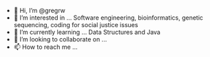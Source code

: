 - 👋 Hi, I’m @gregrw
- 👀 I’m interested in ... Software engineering, bioinformatics, genetic sequencing, coding for social justice issues
- 🌱 I’m currently learning ... Data Structures and Java
- 💞️ I’m looking to collaborate on ...
- 📫 How to reach me ...

<!---
gregrw/gregrw is a ✨ special ✨ repository because its `README.md` (this file) appears on your GitHub profile.
You can click the Preview link to take a look at your changes.
--->
